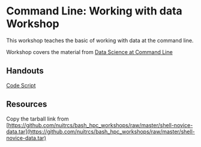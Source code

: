 # Command Line: Working with data Workshop

This workshop teaches the basic of working with data at the command line. 

Workshop covers the material from
[Data Science at Command Line](https://www.datascienceatthecommandline.com)

## Handouts

[Code Script](https://github.com/nuitrcs/command-line-bash-scripting/blob/master/CommandLineScriptsHandout.pdf)


## Resources
Copy the tarball link from
[https://github.com/nuitrcs/bash_hpc_workshops/raw/master/shell-novice-data.tar](https://github.com/nuitrcs/bash_hpc_workshops/raw/master/shell-novice-data.tar)


